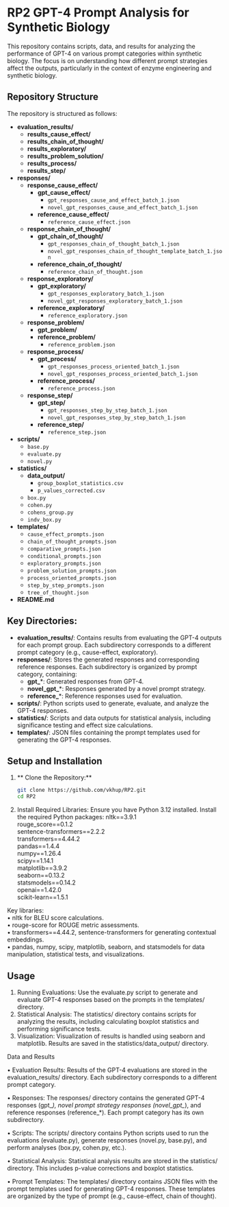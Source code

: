 # RP2 GPT-4 Prompt Analysis for Synthetic Biology

This repository contains scripts, data, and results for analyzing the performance of GPT-4 on various prompt categories within synthetic biology. The focus is on understanding how different prompt strategies affect the outputs, particularly in the context of enzyme engineering and synthetic biology.

## Repository Structure

The repository is structured as follows:

- **evaluation_results/**
  - **results_cause_effect/**
  - **results_chain_of_thought/**
  - **results_exploratory/**
  - **results_problem_solution/**
  - **results_process/**
  - **results_step/**
- **responses/**
  - **response_cause_effect/**
    - **gpt_cause_effect/**
      - `gpt_responses_cause_and_effect_batch_1.json`
      - `novel_gpt_responses_cause_and_effect_batch_1.json`
    - **reference_cause_effect/**
      - `reference_cause_effect.json`
  - **response_chain_of_thought/**
    - **gpt_chain_of_thought/**
      - `gpt_responses_chain_of_thought_batch_1.json`
      - `novel_gpt_responses_chain_of_thought_template_batch_1.json`
    - **reference_chain_of_thought/**
      - `reference_chain_of_thought.json`
  - **response_exploratory/**
    - **gpt_exploratory/**
      - `gpt_responses_exploratory_batch_1.json`
      - `novel_gpt_responses_exploratory_batch_1.json`
    - **reference_exploratory/**
      - `reference_exploratory.json`
  - **response_problem/**
    - **gpt_problem/**
    - **reference_problem/**
      - `reference_problem.json`
  - **response_process/**
    - **gpt_process/**
      - `gpt_responses_process_oriented_batch_1.json`
      - `novel_gpt_responses_process_oriented_batch_1.json`
    - **reference_process/**
      - `reference_process.json`
  - **response_step/**
    - **gpt_step/**
      - `gpt_responses_step_by_step_batch_1.json`
      - `novel_gpt_responses_step_by_step_batch_1.json`
    - **reference_step/**
      - `reference_step.json`
- **scripts/**
  - `base.py`
  - `evaluate.py`
  - `novel.py`
- **statistics/**
  - **data_output/**
    - `group_boxplot_statistics.csv`
    - `p_values_corrected.csv`
  - `box.py`
  - `cohen.py`
  - `cohens_group.py`
  - `indv_box.py`
- **templates/**
  - `cause_effect_prompts.json`
  - `chain_of_thought_prompts.json`
  - `comparative_prompts.json`
  - `conditional_prompts.json`
  - `exploratory_prompts.json`
  - `problem_solution_prompts.json`
  - `process_oriented_prompts.json`
  - `step_by_step_prompts.json`
  - `tree_of_thought.json`
- **README.md**

## Key Directories:

- **evaluation_results/**: Contains results from evaluating the GPT-4 outputs for each prompt group. Each subdirectory corresponds to a different prompt category (e.g., cause-effect, exploratory).
- **responses/**: Stores the generated responses and corresponding reference responses. Each subdirectory is organized by prompt category, containing:
  - **gpt_***: Generated responses from GPT-4.
  - **novel_gpt_***: Responses generated by a novel prompt strategy.
  - **reference_***: Reference responses used for evaluation.
- **scripts/**: Python scripts used to generate, evaluate, and analyze the GPT-4 responses.
- **statistics/**: Scripts and data outputs for statistical analysis, including significance testing and effect size calculations.
- **templates/**: JSON files containing the prompt templates used for generating the GPT-4 responses.

## Setup and Installation

1. ** Clone the Repository:**
   ```sh
   git clone https://github.com/vkhup/RP2.git
   cd RP2
   
2.	Install Required Libraries:
Ensure you have Python 3.12 installed. Install the required Python packages:
nltk==3.9.1  
rouge_score==0.1.2  
sentence-transformers==2.2.2  
transformers==4.44.2  
pandas==1.4.4  
numpy==1.26.4  
scipy==1.14.1  
matplotlib==3.9.2  
seaborn==0.13.2  
statsmodels==0.14.2  
openai==1.42.0  
scikit-learn==1.5.1  

Key libraries:  
	•	nltk for BLEU score calculations.  
	•	rouge-score for ROUGE metric assessments.  
	•	transformers==4.44.2, sentence-transformers for generating contextual embeddings.  
	•	pandas, numpy, scipy, matplotlib, seaborn, and statsmodels for data manipulation, statistical tests, and visualizations.  

## Usage

1.	Running Evaluations:
Use the evaluate.py script to generate and evaluate GPT-4 responses based on the prompts in the templates/ directory.
2.	Statistical Analysis:
The statistics/ directory contains scripts for analyzing the results, including calculating boxplot statistics and performing significance tests.
3.	Visualization:
Visualization of results is handled using seaborn and matplotlib. Results are saved in the statistics/data_output/ directory.

Data and Results

•	Evaluation Results: Results of the GPT-4 evaluations are stored in the evaluation_results/ directory. Each subdirectory corresponds to a different prompt category.  

•	Responses: The responses/ directory contains the generated GPT-4 responses (gpt_*), novel prompt strategy responses (novel_gpt_*), and reference responses (reference_*). Each prompt category has its own subdirectory.  

•	Scripts: The scripts/ directory contains Python scripts used to run the evaluations (evaluate.py), generate responses (novel.py, base.py), and perform analyses (box.py, cohen.py, etc.).  

•	Statistical Analysis: Statistical analysis results are stored in the statistics/ directory. This includes p-value corrections and boxplot statistics.  

•	Prompt Templates: The templates/ directory contains JSON files with the prompt templates used for generating GPT-4 responses. These templates are organized by the type of prompt (e.g., cause-effect, chain of thought).  
